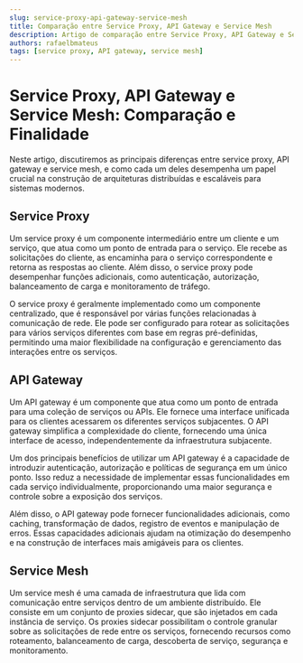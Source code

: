 ```yaml
---
slug: service-proxy-api-gateway-service-mesh
title: Comparação entre Service Proxy, API Gateway e Service Mesh
description: Artigo de comparação entre Service Proxy, API Gateway e Service Mesh 
authors: rafaelbmateus
tags: [service proxy, API gateway, service mesh]
---
```


# Service Proxy, API Gateway e Service Mesh: Comparação e Finalidade

Neste artigo, discutiremos as principais diferenças entre service proxy, API gateway e service mesh, e como cada um deles desempenha um papel crucial na construção de arquiteturas distribuídas e escaláveis para sistemas modernos.

<!-- truncate -->

## Service Proxy

Um service proxy é um componente intermediário entre um cliente e um serviço, que atua como um ponto de entrada para o serviço. Ele recebe as solicitações do cliente, as encaminha para o serviço correspondente e retorna as respostas ao cliente. Além disso, o service proxy pode desempenhar funções adicionais, como autenticação, autorização, balanceamento de carga e monitoramento de tráfego.

O service proxy é geralmente implementado como um componente centralizado, que é responsável por várias funções relacionadas à comunicação de rede. Ele pode ser configurado para rotear as solicitações para vários serviços diferentes com base em regras pré-definidas, permitindo uma maior flexibilidade na configuração e gerenciamento das interações entre os serviços.

## API Gateway

Um API gateway é um componente que atua como um ponto de entrada para uma coleção de serviços ou APIs. Ele fornece uma interface unificada para os clientes acessarem os diferentes serviços subjacentes. O API gateway simplifica a complexidade do cliente, fornecendo uma única interface de acesso, independentemente da infraestrutura subjacente.

Um dos principais benefícios de utilizar um API gateway é a capacidade de introduzir autenticação, autorização e políticas de segurança em um único ponto. Isso reduz a necessidade de implementar essas funcionalidades em cada serviço individualmente, proporcionando uma maior segurança e controle sobre a exposição dos serviços.

Além disso, o API gateway pode fornecer funcionalidades adicionais, como caching, transformação de dados, registro de eventos e manipulação de erros. Essas capacidades adicionais ajudam na otimização do desempenho e na construção de interfaces mais amigáveis para os clientes.

## Service Mesh

Um service mesh é uma camada de infraestrutura que lida com comunicação entre serviços dentro de um ambiente distribuído. Ele consiste em um conjunto de proxies sidecar, que são injetados em cada instância de serviço. Os proxies sidecar possibilitam o controle granular sobre as solicitações de rede entre os serviços, fornecendo recursos como roteamento, balanceamento de carga, descoberta de serviço, segurança e monitoramento.
